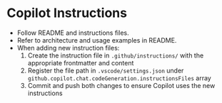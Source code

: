 # Copilot Instructions

- Follow README and instructions files.
- Refer to architecture and usage examples in README.
- When adding new instruction files:
  1. Create the instruction file in `.github/instructions/` with the appropriate frontmatter and content
  2. Register the file path in `.vscode/settings.json` under `github.copilot.chat.codeGeneration.instructionsFiles` array
  3. Commit and push both changes to ensure Copilot uses the new instructions
